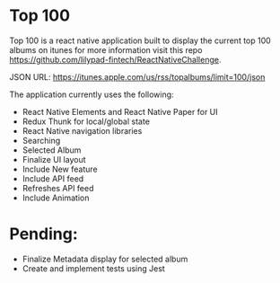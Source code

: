 # Top 100
Top 100 is a react native application built to display the current top 100 albums on itunes for more information visit this repo https://github.com/lilypad-fintech/ReactNativeChallenge.

JSON URL: https://itunes.apple.com/us/rss/topalbums/limit=100/json

The application currently uses the following:

- React Native Elements and React Native Paper for UI
- Redux Thunk for local/global state
- React Native navigation libraries
- Searching
- Selected Album
- Finalize UI layout
- Include New feature
- Include API feed
- Refreshes API feed
- Include Animation

# Pending:
- Finalize Metadata display for selected album
- Create and implement tests using Jest
